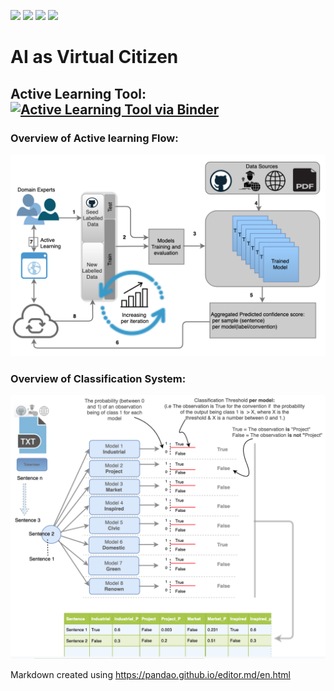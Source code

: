 ![](https://img.shields.io/github/last-commit/aideenf/AIVC) ![](https://img.shields.io/github/languages/code-size/aideenf/AIVC) ![](https://img.shields.io/github/languages/top/aideenf/AIVC) ![](https://img.shields.io/github/contributors/aideenf/aivc)
# AI as Virtual Citizen 

## Active Learning Tool: [![Active Learning Tool via Binder](https://mybinder.org/badge_logo.svg)](https://mybinder.org/v2/gh/aideenf/AIVC/master?filepath=%2Fcp_wssc%2FRun_Audit_Tool.ipynb) 

### Overview of Active learning Flow:
![Image description](https://github.com/aideenf/AIVC/blob/master/cp_wssc/Drawings/Active_learning.png)


### Overview of Classification System:
![Image description](https://github.com/aideenf/AIVC/blob/master/cp_wssc/Drawings/models.png)




Markdown created using https://pandao.github.io/editor.md/en.html
